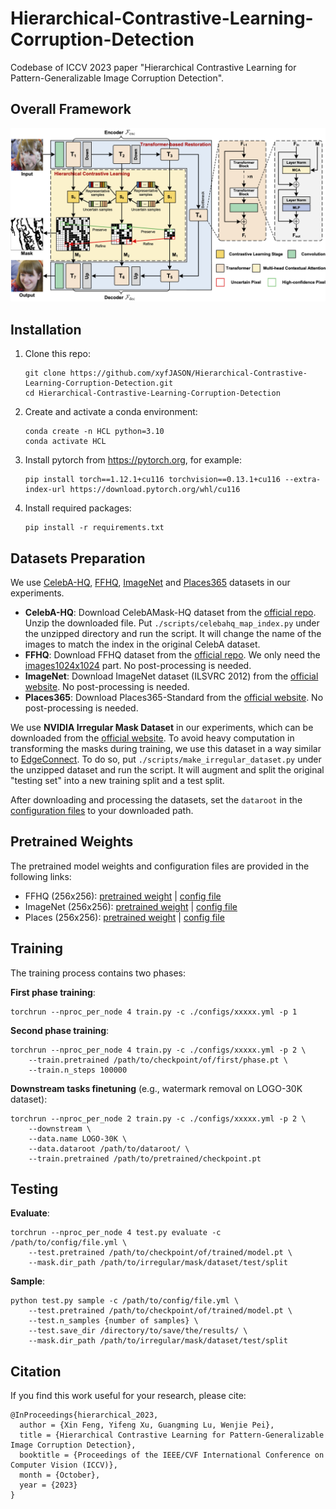# Hierarchical-Contrastive-Learning-Corruption-Detection

Codebase of ICCV 2023 paper "Hierarchical Contrastive Learning for Pattern-Generalizable Image Corruption Detection".



## Overall Framework

![](./assets/architecture.png)



## Installation

1. Clone this repo:

   ```shell
   git clone https://github.com/xyfJASON/Hierarchical-Contrastive-Learning-Corruption-Detection.git
   cd Hierarchical-Contrastive-Learning-Corruption-Detection
   ```

2. Create and activate a conda environment:

   ```shell
   conda create -n HCL python=3.10
   conda activate HCL
   ```

3. Install pytorch from https://pytorch.org, for example:

   ```shell
   pip install torch==1.12.1+cu116 torchvision==0.13.1+cu116 --extra-index-url https://download.pytorch.org/whl/cu116
   ```

4. Install required packages:

   ```shell
   pip install -r requirements.txt
   ```



## Datasets Preparation

We use [CelebA-HQ](https://github.com/tkarras/progressive_growing_of_gans), [FFHQ](https://github.com/NVlabs/ffhq-dataset), [ImageNet](https://image-net.org/) and [Places365](http://places2.csail.mit.edu/) datasets in our experiments.

- **CelebA-HQ**: Download CelebAMask-HQ dataset from the [official repo](https://github.com/switchablenorms/CelebAMask-HQ). Unzip the downloaded file. Put `./scripts/celebahq_map_index.py` under the unzipped directory and run the script. It will change the name of the images to match the index in the original CelebA dataset.
- **FFHQ**: Download FFHQ dataset from the [official repo](https://github.com/NVlabs/ffhq-dataset). We only need the [images1024x1024](https://drive.google.com/open?id=1tZUcXDBeOibC6jcMCtgRRz67pzrAHeHL) part. No post-processing is needed.
- **ImageNet**: Download ImageNet dataset (ILSVRC 2012) from the [official website](https://image-net.org/challenges/LSVRC/2012/2012-downloads.php). No post-processing is needed.
- **Places365**: Download Places365-Standard from the [official website](http://places2.csail.mit.edu/index.html). No post-processing is needed.

We use **NVIDIA Irregular Mask Dataset** in our experiments, which can be downloaded from the [official website](https://nv-adlr.github.io/publication/partialconv-inpainting). To avoid heavy computation in transforming the masks during training, we use this dataset in a way similar to [EdgeConnect](https://github.com/knazeri/edge-connect/issues/28#issuecomment-456440064). To do so, put `./scripts/make_irregular_dataset.py` under the unzipped dataset and run the script. It will augment and split the original "testing set" into a new training split and a test split.

After downloading and processing the datasets, set the `dataroot` in the [configuration files](./configs) to your downloaded path.



## Pretrained Weights

The pretrained model weights and configuration files are provided in the following links:

- FFHQ (256x256): [pretrained weight](https://stuhiteducn-my.sharepoint.com/:u:/g/personal/190110230_stu_hit_edu_cn/Eb55KPMDfwRIla_iK_9-y_MBM-t5xH4RrJHe9UCeDyMpHA) | [config file](https://stuhiteducn-my.sharepoint.com/:u:/g/personal/190110230_stu_hit_edu_cn/Ed15HGAszK9Lm7RFEtC_PeoBBjMuiHNUKUybvrZY1VGqcg?e=tJ02RO)
- ImageNet (256x256): [pretrained weight](https://stuhiteducn-my.sharepoint.com/:u:/g/personal/190110230_stu_hit_edu_cn/ERd22zuVdZdGiKq-EYTtWeEBS19byTFxfKvgiFheEWw9oQ?e=RjvMNf) | [config file](https://stuhiteducn-my.sharepoint.com/:u:/g/personal/190110230_stu_hit_edu_cn/EVM-PwYef3dCq9tbVsSHh4oBLDPrNhW1CKI1Te87ayPlnQ?e=4bnZKA)
- Places (256x256): [pretrained weight](https://stuhiteducn-my.sharepoint.com/:u:/g/personal/190110230_stu_hit_edu_cn/ER0TNQwv69ZAl7IBmlk0gywBnT8Z2gdP2Am18P7Bwls-zQ?e=ns7G2p) | [config file](https://stuhiteducn-my.sharepoint.com/:u:/g/personal/190110230_stu_hit_edu_cn/ETiD2GBQKqdKrYV7RgNkJQMBV_3kglKPYarZ0GA4Bg33fg?e=syzNbV)



## Training

The training process contains two phases:

**First phase training**:

```shell
torchrun --nproc_per_node 4 train.py -c ./configs/xxxxx.yml -p 1
```

**Second phase training**:

```shell
torchrun --nproc_per_node 4 train.py -c ./configs/xxxxx.yml -p 2 \
    --train.pretrained /path/to/checkpoint/of/first/phase.pt \
    --train.n_steps 100000
```

**Downstream tasks finetuning** (e.g., watermark removal on LOGO-30K dataset):

```shell
torchrun --nproc_per_node 2 train.py -c ./configs/xxxxx.yml -p 2 \
    --downstream \
    --data.name LOGO-30K \
    --data.dataroot /path/to/dataroot/ \
    --train.pretrained /path/to/pretrained/checkpoint.pt
```



## Testing

**Evaluate**:

```shell
torchrun --nproc_per_node 4 test.py evaluate -c /path/to/config/file.yml \
    --test.pretrained /path/to/checkpoint/of/trained/model.pt \
    --mask.dir_path /path/to/irregular/mask/dataset/test/split
```

**Sample**:

```shell
python test.py sample -c /path/to/config/file.yml \
    --test.pretrained /path/to/checkpoint/of/trained/model.pt \
    --test.n_samples {number of samples} \
    --test.save_dir /directory/to/save/the/results/ \
    --mask.dir_path /path/to/irregular/mask/dataset/test/split
```



## Citation

If you find this work useful for your research, please cite:

```
@InProceedings{hierarchical_2023, 
  author = {Xin Feng, Yifeng Xu, Guangming Lu, Wenjie Pei},
  title = {Hierarchical Contrastive Learning for Pattern-Generalizable Image Corruption Detection}, 
  booktitle = {Proceedings of the IEEE/CVF International Conference on Computer Vision (ICCV)}, 
  month = {October}, 
  year = {2023}
}
```

